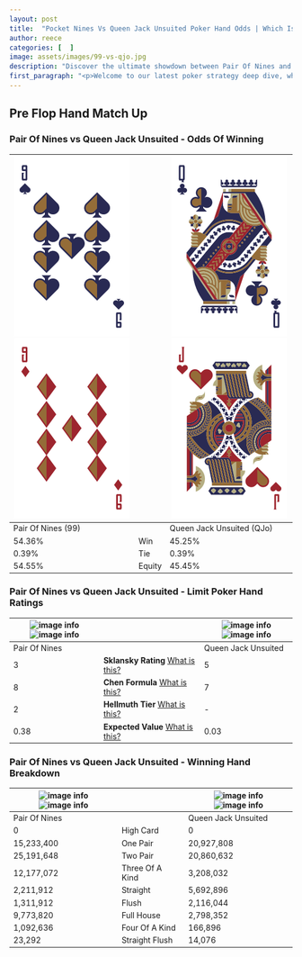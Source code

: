 ```yaml
---
layout: post
title:  "Pocket Nines Vs Queen Jack Unsuited Poker Hand Odds | Which Is The Better Hand In Poker? A Complete Guide"
author: reece
categories: [  ]
image: assets/images/99-vs-qjo.jpg
description: "Discover the ultimate showdown between Pair Of Nines and Queen Jack Unsuited in poker! Uncover the odds, strategies, and scenarios where one hand triumphs over the other. Get ready to up your poker game with this thrilling analysis."
first_paragraph: "<p>Welcome to our latest poker strategy deep dive, where we're pitting two distinct hands against each other in a high-stakes showdown: Pair Of Nines vs Queen Jack Unsuited.</p><p>In the dynamic world of poker, every decision counts, and knowing which hand holds the upper hand is key to your success at the table.</p><p>In this article, we'll dissect these two hands, explore the scenarios where one dominates the other, and equip you with the knowledge to make strategic choices that can tip the odds in your favor.</p><p>Get ready to unravel the intriguing dynamics of these poker hands and elevate your game to new heights.</p>"
---
```




[comment]: # (sp0)

## Pre Flop Hand Match Up

<div class="table hand-ratings" markdown="1"> 



### Pair Of Nines vs Queen Jack Unsuited - Odds Of Winning


    
| ![image info](assets/images/hand1/9.png) ![image info](assets/images/hand1/9o.png) |  | ![image info](assets/images/hand2/q.png) ![image info](assets/images/hand2/jo.png) |
| -------- | -------- | -------- |
| Pair Of Nines (99) |  | Queen Jack Unsuited (QJo) |
| 54.36% | Win | 45.25% |
| 0.39% | Tie | 0.39% |
| 54.55% | Equity | 45.45% |




[comment]: # (sp1)



### Pair Of Nines vs Queen Jack Unsuited - Limit Poker Hand Ratings


    
| ![image info](https://www.riverpairs.com/assets/images/hand1/9.png) ![image info](https://www.riverpairs.com/assets/images/hand1/9o.png) |  | ![image info](https://www.riverpairs.com/assets/images/hand2/q.png) ![image info](https://www.riverpairs.com/assets/images/hand2/jo.png) |
| -------- | -------- | -------- |
| Pair Of Nines |  | Queen Jack Unsuited |
| 3 | **Sklansky Rating** [What is this?](/sklansky-rating-explained) | 5 |
| 8 | **Chen Formula** [What is this?](/chen-formula-explained) | 7 |
| 2 | **Hellmuth Tier** [What is this?](/Hellmuth-tier-explained) | - |
| 0.38 | **Expected Value** [What is this?](/expected-value-explained) | 0.03 |




[comment]: # (sp2)



### Pair Of Nines vs Queen Jack Unsuited - Winning Hand Breakdown


    
| ![image info](https://www.riverpairs.com/assets/images/hand1/9.png) ![image info](https://www.riverpairs.com/assets/images/hand1/9o.png) |  | ![image info](https://www.riverpairs.com/assets/images/hand2/q.png) ![image info](https://www.riverpairs.com/assets/images/hand2/jo.png) |
| -------- | -------- | -------- |
| Pair Of Nines |  | Queen Jack Unsuited |
| 0 | High Card | 0 |
| 15,233,400 | One Pair | 20,927,808 |
| 25,191,648 | Two Pair | 20,860,632 |
| 12,177,072 | Three Of A Kind | 3,208,032 |
| 2,211,912 | Straight | 5,692,896 |
| 1,311,912 | Flush | 2,116,044 |
| 9,773,820 | Full House | 2,798,352 |
| 1,092,636 | Four Of A Kind | 166,896 |
| 23,292 | Straight Flush | 14,076 |




[comment]: # (sp3)



</div>

[comment]: # (sp4)



[comment]: # (sp5)


